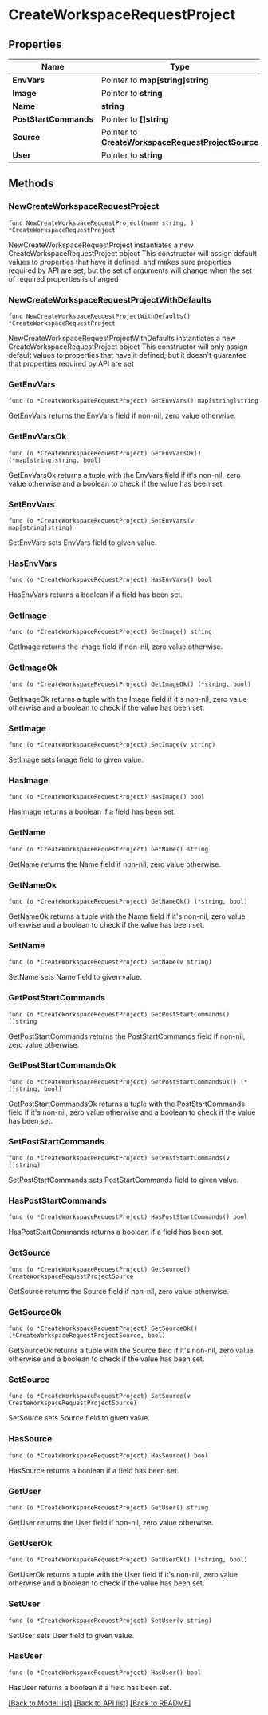 # CreateWorkspaceRequestProject

## Properties

Name | Type | Description | Notes
------------ | ------------- | ------------- | -------------
**EnvVars** | Pointer to **map[string]string** |  | [optional] 
**Image** | Pointer to **string** |  | [optional] 
**Name** | **string** |  | 
**PostStartCommands** | Pointer to **[]string** |  | [optional] 
**Source** | Pointer to [**CreateWorkspaceRequestProjectSource**](CreateWorkspaceRequestProjectSource.md) |  | [optional] 
**User** | Pointer to **string** |  | [optional] 

## Methods

### NewCreateWorkspaceRequestProject

`func NewCreateWorkspaceRequestProject(name string, ) *CreateWorkspaceRequestProject`

NewCreateWorkspaceRequestProject instantiates a new CreateWorkspaceRequestProject object
This constructor will assign default values to properties that have it defined,
and makes sure properties required by API are set, but the set of arguments
will change when the set of required properties is changed

### NewCreateWorkspaceRequestProjectWithDefaults

`func NewCreateWorkspaceRequestProjectWithDefaults() *CreateWorkspaceRequestProject`

NewCreateWorkspaceRequestProjectWithDefaults instantiates a new CreateWorkspaceRequestProject object
This constructor will only assign default values to properties that have it defined,
but it doesn't guarantee that properties required by API are set

### GetEnvVars

`func (o *CreateWorkspaceRequestProject) GetEnvVars() map[string]string`

GetEnvVars returns the EnvVars field if non-nil, zero value otherwise.

### GetEnvVarsOk

`func (o *CreateWorkspaceRequestProject) GetEnvVarsOk() (*map[string]string, bool)`

GetEnvVarsOk returns a tuple with the EnvVars field if it's non-nil, zero value otherwise
and a boolean to check if the value has been set.

### SetEnvVars

`func (o *CreateWorkspaceRequestProject) SetEnvVars(v map[string]string)`

SetEnvVars sets EnvVars field to given value.

### HasEnvVars

`func (o *CreateWorkspaceRequestProject) HasEnvVars() bool`

HasEnvVars returns a boolean if a field has been set.

### GetImage

`func (o *CreateWorkspaceRequestProject) GetImage() string`

GetImage returns the Image field if non-nil, zero value otherwise.

### GetImageOk

`func (o *CreateWorkspaceRequestProject) GetImageOk() (*string, bool)`

GetImageOk returns a tuple with the Image field if it's non-nil, zero value otherwise
and a boolean to check if the value has been set.

### SetImage

`func (o *CreateWorkspaceRequestProject) SetImage(v string)`

SetImage sets Image field to given value.

### HasImage

`func (o *CreateWorkspaceRequestProject) HasImage() bool`

HasImage returns a boolean if a field has been set.

### GetName

`func (o *CreateWorkspaceRequestProject) GetName() string`

GetName returns the Name field if non-nil, zero value otherwise.

### GetNameOk

`func (o *CreateWorkspaceRequestProject) GetNameOk() (*string, bool)`

GetNameOk returns a tuple with the Name field if it's non-nil, zero value otherwise
and a boolean to check if the value has been set.

### SetName

`func (o *CreateWorkspaceRequestProject) SetName(v string)`

SetName sets Name field to given value.


### GetPostStartCommands

`func (o *CreateWorkspaceRequestProject) GetPostStartCommands() []string`

GetPostStartCommands returns the PostStartCommands field if non-nil, zero value otherwise.

### GetPostStartCommandsOk

`func (o *CreateWorkspaceRequestProject) GetPostStartCommandsOk() (*[]string, bool)`

GetPostStartCommandsOk returns a tuple with the PostStartCommands field if it's non-nil, zero value otherwise
and a boolean to check if the value has been set.

### SetPostStartCommands

`func (o *CreateWorkspaceRequestProject) SetPostStartCommands(v []string)`

SetPostStartCommands sets PostStartCommands field to given value.

### HasPostStartCommands

`func (o *CreateWorkspaceRequestProject) HasPostStartCommands() bool`

HasPostStartCommands returns a boolean if a field has been set.

### GetSource

`func (o *CreateWorkspaceRequestProject) GetSource() CreateWorkspaceRequestProjectSource`

GetSource returns the Source field if non-nil, zero value otherwise.

### GetSourceOk

`func (o *CreateWorkspaceRequestProject) GetSourceOk() (*CreateWorkspaceRequestProjectSource, bool)`

GetSourceOk returns a tuple with the Source field if it's non-nil, zero value otherwise
and a boolean to check if the value has been set.

### SetSource

`func (o *CreateWorkspaceRequestProject) SetSource(v CreateWorkspaceRequestProjectSource)`

SetSource sets Source field to given value.

### HasSource

`func (o *CreateWorkspaceRequestProject) HasSource() bool`

HasSource returns a boolean if a field has been set.

### GetUser

`func (o *CreateWorkspaceRequestProject) GetUser() string`

GetUser returns the User field if non-nil, zero value otherwise.

### GetUserOk

`func (o *CreateWorkspaceRequestProject) GetUserOk() (*string, bool)`

GetUserOk returns a tuple with the User field if it's non-nil, zero value otherwise
and a boolean to check if the value has been set.

### SetUser

`func (o *CreateWorkspaceRequestProject) SetUser(v string)`

SetUser sets User field to given value.

### HasUser

`func (o *CreateWorkspaceRequestProject) HasUser() bool`

HasUser returns a boolean if a field has been set.


[[Back to Model list]](../README.md#documentation-for-models) [[Back to API list]](../README.md#documentation-for-api-endpoints) [[Back to README]](../README.md)


